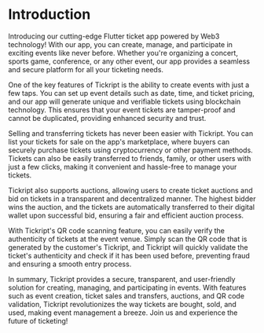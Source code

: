 # Introduction
Introducing our cutting-edge Flutter ticket app powered by Web3 technology! With our app, you can create, manage, and participate in exciting events like never before. Whether you're organizing a concert, sports game, conference, or any other event, our app provides a seamless and secure platform for all your ticketing needs.

One of the key features of Tickript is the ability to create events with just a few taps. You can set up event details such as date, time, and ticket pricing, and our app will generate unique and verifiable tickets using blockchain technology. This ensures that your event tickets are tamper-proof and cannot be duplicated, providing enhanced security and trust.

Selling and transferring tickets has never been easier with Tickript. You can list your tickets for sale on the app's marketplace, where buyers can securely purchase tickets using cryptocurrency or other payment methods. Tickets can also be easily transferred to friends, family, or other users with just a few clicks, making it convenient and hassle-free to manage your tickets.

Tickript also supports auctions, allowing users to create ticket auctions and bid on tickets in a transparent and decentralized manner. The highest bidder wins the auction, and the tickets are automatically transferred to their digital wallet upon successful bid, ensuring a fair and efficient auction process.

With Tickript's QR code scanning feature, you can easily verify the authenticity of tickets at the event venue. Simply scan the QR code that is generated by the customer's Tickript, and Tickript will quickly validate the ticket's authenticity and check if it has been used before, preventing fraud and ensuring a smooth entry process.

In summary, Tickript provides a secure, transparent, and user-friendly solution for creating, managing, and participating in events. With features such as event creation, ticket sales and transfers, auctions, and QR code validation, Tickript revolutionizes the way tickets are bought, sold, and used, making event management a breeze. Join us and experience the future of ticketing!